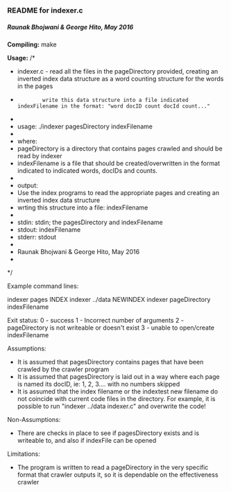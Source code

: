### README for indexer.c
##### Raunak Bhojwani & George Hito, May 2016

**Compiling:**
	make

**Usage:**
/* 
 * indexer.c - read all the files in the pageDirectory provided, creating an inverted index data structure as a word counting structure for the words in the pages
 *             write this data structure into a file indicated indexFilename in the format: "word docID count docId count..."
 * 
 * usage: ./indexer pagesDirectory indexFilename
 *
 * where:
 *   pageDirectory is a directory that contains pages crawled and should be read by indexer
 *   indexFilename is a file that should be created/overwritten in the format indicated to indicated words, docIDs and counts.
 *
 * output:
 *   Use the index programs to read the appropriate pages and creating an inverted index data structure
 *   wrting this structure into a file: indexFilename
 *   
 * stdin: stdin; the pagesDirectory and indexFilename
 * stdout: indexFilename
 * stderr: stdout
 *
 * Raunak Bhojwani & George Hito, May 2016
 *
 */

Example command lines:
	
  indexer pages INDEX
  indexer ../data NEWINDEX
  indexer pageDirectory indexFilename

Exit status:
  0 - success
  1 - Incorrect number of arguments
  2 - pageDirectory is not writeable or doesn't exist
  3 - unable to open/create indexFilename

Assumptions:

- It is assumed that pagesDirectory contains pages that have been crawled by the crawler program
- It is assumed that pagesDirectory is laid out in a way where each page is named its docID, ie: 1, 2, 3.... with no numbers skipped
- It is assumed that the index filename or the indextest new filename do not coincide with current code files in the directory. For example, it is possible to run "indexer ../data indexer.c" and overwrite the code!

Non-Assumptions:

- There are checks in place to see if pagesDirectory exists and is writeable to, and also if indexFile can be opened

Limitations:

- The program is written to read a pageDirectory in the very specific format that crawler outputs it, so it is dependable on the effectiveness crawler
